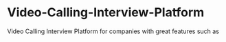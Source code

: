 # Video-Calling-Interview-Platform
Video Calling Interview Platform for companies with great features such as 
